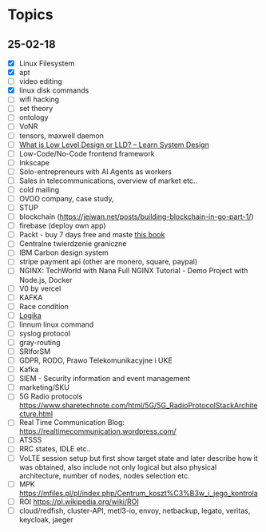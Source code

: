 # Topics
## 25-02-18
- [x] Linux Filesystem
- [x] apt
- [ ] video editing
- [x] linux disk commands
- [ ] wifi hacking
- [ ] set theory
- [ ] ontology
- [ ] VoNR 
- [ ] tensors, maxwell daemon
- [ ] [What is Low Level Design or LLD? – Learn System Design](https://www.geeksforgeeks.org/what-is-low-level-design-or-lld-learn-system-design/)
- [ ] Low-Code/No-Code frontend framework
- [ ] Inkscape
- [ ] Solo-entrepreneurs with AI Agents as workers
- [ ] Sales in telecommunications, overview of market etc..
- [ ] cold mailing
- [ ] OVOO company, case study, 
- [ ] STUP
- [ ] blockchain (https://jeiwan.net/posts/building-blockchain-in-go-part-1/)
- [ ] firebase (deploy own app)
- [ ] Packt - buy 7 days free and maste [this book](https://www.packtpub.com/en-us/product/hands-on-system-programming-with-go-9781789804072)
- [ ] Centralne twierdzenie graniczne
- [ ] IBM Carbon design system
- [ ] stripe payment api (other are monero, square, paypal)
- [ ] NGINX: TechWorld with Nana Full NGINX Tutorial - Demo Project with Node.js, Docker
- [ ] V0 by vercel
- [ ] KAFKA
- [ ] Race condition
- [ ] [Logika](https://www.matemaks.pl/logika.html)
- [ ] linnum linux command
- [ ] syslog protocol
- [ ] gray-routing
- [ ] SRIforSM
- [ ] GDPR, RODO, Prawo Telekomunikacyjne i UKE
- [ ] Kafka
- [ ] SIEM - Security information and event management
- [ ] marketing/SKU
- [ ] 5G Radio protocols https://www.sharetechnote.com/html/5G/5G_RadioProtocolStackArchitecture.html
- [ ] Real Time Communication Blog: https://realtimecommunication.wordpress.com/
- [ ] ATSSS
- [ ] RRC states, IDLE etc..
- [ ] VoLTE session setup but first show target state and later describe how it was obtained, also include not only logical but also physical architecture, number of nodes, nodes selection etc.
- [ ] MPK https://mfiles.pl/pl/index.php/Centrum_koszt%C3%B3w_i_jego_kontrola
- [ ] ROI https://pl.wikipedia.org/wiki/ROI
- [ ] cloud/redfish, cluster-API, metl3-io, envoy, netbackup, legato, veritas, keycloak, jaeger
